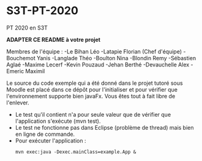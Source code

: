 # S3T-PT-2020
PT 2020 en S3T

__ADAPTER CE README à votre projet__

Membres de l'équipe : 
-Le Bihan Léo
-Latapie Florian (Chef d'équipe)
-Bouchemot Yanis
-Langlade Théo
-Boulton Nina
-Blondin Remy
-Sébastien Aglaé
-Maxime Lecerf
-Kevin Pouzaud
-Jehan Berthé
-Devauchelle Alex
-Emeric Maximil


Le source du code exemple qui a été donné dans le projet tutoré sous Moodle est placé dans ce dépôt pour l'initialiser et pour vérifier que l'environnement supporte bien javaFx. Vous êtes tout à fait libre de l'enlever.
  * Le test qu'il contient n'a pour seule valeur que de vérifier que l'application s'exécute (mvn test).
  * Le test ne fonctionne pas dans Eclipse (problème de thread) mais bien en ligne de commande.
  * Pour exécuter l'application : 
    ```shell
    mvn exec:java -Dexec.mainClass=example.App &
 
